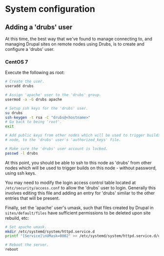 # System configuration

## Adding a 'drubs' user

At this time, the best way that we've found to manage connecting to, and
managing Drupal sites on remote nodes using Drubs, is to create and configure a
'drubs' user.

### CentOS 7

Execute the following as root:

```bash
# Create the user.
useradd drubs

# Assign 'apache' user to the 'drubs' group.
usermod -a -G drubs apache

# Setup ssh keys for the 'drubs' user.
su drubs
ssh-keygen -t rsa -C "drubs@<hostname>"
# Go back to being 'root'.
exit

# Add public keys from other nodes which will be used to trigger builds on this
# node, to the 'drubs' user's 'authorized_keys' file.

# Make sure the 'drubs' user account is locked.
passwd -l drubs
```

At this point, you should be able to ssh to this node as 'drubs' from other
nodes which will be used to trigger builds on this node - without password,
using ssh keys.

You may need to modify the login access control table located at
`/etc/security/access.conf` to allow the 'drubs' user to login.  Generally this
involves editing this file and adding an entry for 'drubs' similar to the other
entries that will be present.

Finally, set the 'apache' user's umask, such that files created by Drupal in
`sites/default/files` have sufficient permissions to be deleted upon site
rebuild, etc:

```bash
# Set apache umask.
mkdir /etc/systemd/system/httpd.service.d
printf "[Service]\nUMask=0002" >> /etc/systemd/system/httpd.service.d/umask.conf

# Reboot the server.
reboot
```
